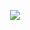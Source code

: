 <p align="center"> 
<a href="https://osu.ppy.sh/users/21216709">
  <img src="https://osu-sig.vercel.app/card?user=Suntury&mode=std&lang=en&blur=2&animation=true&hue=159&skills=true" />
</a>
</p>

